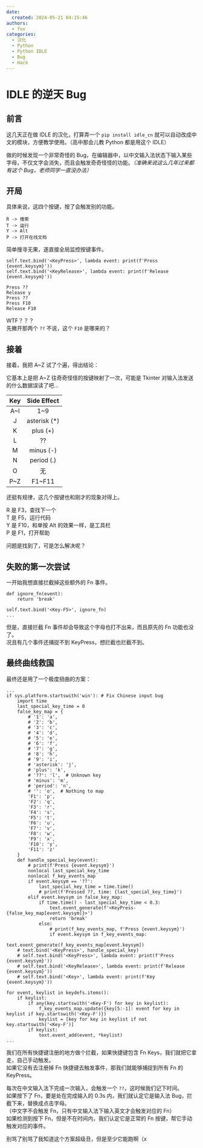 ```yaml
---
date:
  created: 2024-05-21 04:15:46
authors:
  - fox
categories:
  - 汉化
  - Python
  - Python IDLE
  - Bug
  - Hack
---
```


# IDLE 的逆天 Bug

## 前言

这几天正在做 IDLE 的汉化，打算弄一个 `pip install idle_cn` 就可以自动改成中文的模块，方便教学使用。（高中那会儿教 Python 都是用这个 IDLE）

做的时候发现一个非常奇怪的 Bug，在编辑器中，以中文输入法状态下输入某些字母，不仅文字会消失，而且会触发奇奇怪怪的功能。_（准确来说这么几年过来都有这个 Bug，老师同学一直没办法）_

<!-- more -->

## 开局

具体来说，这四个按键，按了会触发别的功能。

```plain title="就这四个"
R -> 搜索
T -> 运行
Y -> Alt
P -> 打开在线文档
```

简单搜寻无果，遂直接全局监控按键事件。

```python3 title="editor.py"
self.text.bind('<KeyPress>', lambda event: print(f'Press {event.keysym}'))
self.text.bind('<KeyRelease>', lambda event: print(f'Release {event.keysym}'))
```

```title="按下 Y，输出结果..."
Press ??
Release y
Press ??
Press F10
Release F10
```

WTF？？？<br>
先撇开那两个 `??` 不说，这个 `F10` 是哪来的？

## 接着

接着，我把 A~Z 试了个遍，得出结论：

它基本上是把 A~Z 往奇奇怪怪的按键映射了一次，可能是 Tkinter 对输入法发送的什么数据误读了吧...

|  Key  |  Side Effect  |
| :---: | :-----------: |
|  A~I  |      1~9      |
|   J   | asterisk (\*) |
|   K   |   plus (+)    |
|   L   |      ??       |
|   M   |   minus (-)   |
|   N   |  period (.)   |
|   O   |      无       |
|  P~Z  |    F1~F11     |

还挺有规律，这几个按键也和刚才的现象对得上。

R 是 F3，查找下一个<br>
T 是 F5，运行代码<br>
Y 是 F10，和单按 Alt 的效果一样，是工具栏<br>
P 是 F1，打开帮助

问题是找到了，可是怎么解决呢？

## 失败的第一次尝试

一开始我想直接拦截掉这些额外的 Fn 事件。

```python3 title="editor.py (其实找对地方来改也花了不少时间)"
def ignore_fn(event):
    return 'break'

self.text.bind('<Key-F5>', ignore_fn)
...
```
但是，直接拦截 Fn 事件却会导致这个字母也打不出来，而且原先的 Fn 功能也没了。<br>
况且有几个事件还捕捉不到 KeyPress，想拦截也拦截不到。

## 最终曲线救国

最终还是用了一个极度扭曲的方案：

```python3 title="editor.py -- def apply_bindings(...)"
...
if sys.platform.startswith('win'): # Fix Chinese input bug
    import time
    last_special_key_time = 0
    false_key_map = {
        # '1': 'a',
        # '2': 'b',
        # '3': 'c',
        # '4': 'd',
        # '5': 'e',
        # '6': 'f',
        # '7': 'g',
        # '8': 'h',
        # '9': 'i',
        # 'asterisk': 'j',
        # 'plus': 'k',
        # '??': 'l',  # Unknown key
        # 'minus': 'm',
        # 'period': 'n',
        # '': 'o',  # Nothing to map
        'F1': 'p',
        'F2': 'q',
        'F3': 'r',
        'F4': 's',
        'F5': 't',
        'F6': 'u',
        'F7': 'v',
        'F8': 'w',
        'F9': 'x',
        'F10': 'y',
        'F11': 'z'
    }
    def handle_special_key(event):
        # print(f'Press {event.keysym}')
        nonlocal last_special_key_time
        nonlocal f_key_events_map
        if event.keysym == '??':
            last_special_key_time = time.time()
            # print(f'Pressed ??, time: {last_special_key_time}')
        elif event.keysym in false_key_map:
            if time.time() - last_special_key_time < 0.3:
                text.event_generate(f'<KeyPress-{false_key_map[event.keysym]}>')
                return 'break'
            else:
                # print(f_key_events_map, f'Press {event.keysym}')
                if event.keysym in f_key_events_map:
                    text.event_generate(f_key_events_map[event.keysym])
    # text.bind('<KeyPress>', handle_special_key)
    # self.text.bind('<KeyPress>', lambda event: print(f'Press {event.keysym}'))
    # self.text.bind('<KeyRelease>', lambda event: print(f'Release {event.keysym}'))
    # self.text.bind('<Key>', lambda event: print(f'Key {event.keysym}'))

for event, keylist in keydefs.items():
    if keylist:
        if any(key.startswith('<Key-F') for key in keylist):
            f_key_events_map.update({key[5:-1]: event for key in keylist if key.startswith('<Key-F')})
            keylist = [key for key in keylist if not key.startswith('<Key-F')]
        if keylist:
            text.event_add(event, *keylist)
...
```

我们在所有快捷键注册的地方做个拦截，如果快捷键包含 Fn Keys，我们就把它拿走，自己手动触发。<br>
如果它没有去注册掉 Fn 快捷键去触发事件，那我们就能够捕捉到所有 Fn 的 KeyPress。

每次在中文输入法下完成一次输入，会触发一个 `??`，这时候我们记下时间。<br>
如果按下了 Fn，要是处在完成输入的 0.3s 内，我们就认定它是输入法 Bug，拦截下来，替换成点击字母。<br>
（中文字不会触发 Fn，只有中文输入法下输入英文才会触发对应的 Fn）<br>
如果检测到按下 Fn，但是不在时间内，我们认定它是正常的 Fn 按键，帮它手动触发对应的事件。

别骂了别骂了我知道这个方案超级丑，但是至少它能跑啊（x
